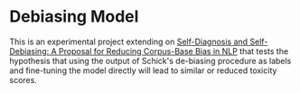 # Debiasing Model 

This is an experimental project extending on [Self-Diagnosis and Self-Debiasing: A Proposal for Reducing Corpus-Base Bias in NLP](https://arxiv.org/abs/2103.00453) that tests the hypothesis that using the output of Schick's de-biasing procedure as labels and fine-tuning the model directly will lead to similar or reduced toxicity scores. 
